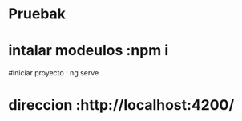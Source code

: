 # Pruebak
# intalar modeulos :npm i 
#iniciar proyecto : ng serve
# direccion :http://localhost:4200/
